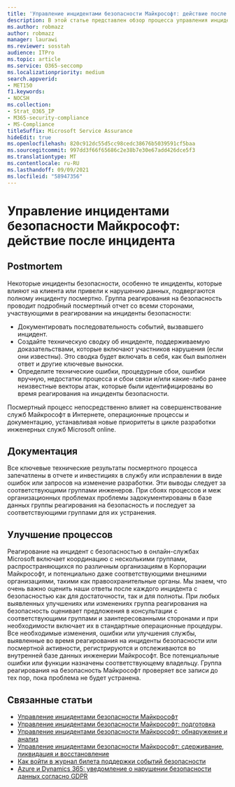 ```yaml
---
title: 'Управление инцидентами безопасности Майкрософт: действие после инцидента'
description: В этой статье представлен обзор процесса управления инцидентами безопасности после инцидента в онлайн-службах Microsoft.
ms.author: robmazz
author: robmazz
manager: laurawi
ms.reviewer: sosstah
audience: ITPro
ms.topic: article
ms.service: O365-seccomp
ms.localizationpriority: medium
search.appverid:
- MET150
f1.keywords:
- NOCSH
ms.collection:
- Strat_O365_IP
- M365-security-compliance
- MS-Compliance
titleSuffix: Microsoft Service Assurance
hideEdit: true
ms.openlocfilehash: 820c912dc55d5cc98cedc38676b5039591cf5baa
ms.sourcegitcommit: 997dd3f66f65686c2e38b7e30e67add426dce5f3
ms.translationtype: MT
ms.contentlocale: ru-RU
ms.lasthandoff: 09/09/2021
ms.locfileid: "58947356"
---
```

# <a name="microsoft-security-incident-management-post-incident-activity"></a>Управление инцидентами безопасности Майкрософт: действие после инцидента

## <a name="postmortem"></a>Postmortem

Некоторые инциденты безопасности, особенно те инциденты, которые влияют на клиента или привели к нарушению данных, подвергаются полному инциденту посмертно. Группа реагирования на безопасность проводит подробный посмертный отчет со всеми сторонами, участвующими в реагировании на инциденты безопасности:

- Документировать последовательность событий, вызвавшего инцидент.
- Создайте техническую сводку об инциденте, поддерживаемую доказательствами, которые включают участников нарушения (если они известны). Это сводка будет включать в себя, как был выполнен ответ и другие ключевые выноски.
- Определите технические ошибки, процедурные сбои, ошибки вручную, недостатки процесса и сбои связи и/или какие-либо ранее неизвестные векторы атак, которые были идентифицированы во время реагирования на инциденты безопасности.

Посмертный процесс непосредственно влияет на совершенствование служб Майкрософт в Интернете, операционные процессы и документацию, устанавливая новые приоритеты в цикле разработки инженерных служб Microsoft online.

## <a name="documentation"></a>Документация

Все ключевые технические результаты посмертного процесса запечатлены в отчете и инвестициях в службу или исправлении в виде ошибок или запросов на изменение разработки. Эти выводы следует за соответствующими группами инженеров. При сбоях процессов и меж организационных проблемах проблемы задокументированы в базе данных группы реагирования на безопасность и последует за соответствующими группами для их устранения.

## <a name="process-improvement"></a>Улучшение процессов

Реагирование на инцидент с безопасностью в онлайн-службах Microsoft включает координацию с несколькими группами, распространяющихся по различным организациям в Корпорации Майкрософт, и потенциально даже соответствующими внешними организациями, такими как правоохранительные органы. Мы знаем, что очень важно оценить наши ответы после каждого инцидента с безопасностью как для достаточности, так и для полноты. При любых выявленных улучшениях или изменениях группа реагирования на безопасность оценивает предложения в консультации с соответствующими группами и заинтересованными сторонами и при необходимости включает их в стандартные операционные процедуры. Все необходимые изменения, ошибки или улучшения службы, выявленные во время реагирования на инциденты безопасности или посмертной активности, регистрируются и отслеживаются во внутренней базе данных инженерии Майкрософт. Все потенциальные ошибки или функции назначены соответствующему владельцу. Группа реагирования на безопасность Майкрософт проверяет все записи до тех пор, пока проблема не будет устранена.

## <a name="related-articles"></a>Связанные статьи

- [Управление инцидентами безопасности Майкрософт](assurance-security-incident-management.md)
- [Управление инцидентами безопасности Майкрософт: подготовка](assurance-sim-preparation.md)
- [Управление инцидентами безопасности Майкрософт: обнаружение и анализ](assurance-sim-detection-analysis.md)
- [Управление инцидентами безопасности Майкрософт: сдерживание, ликвидация и восстановление](assurance-sim-containment-eradication-recovery.md)
- [Как войти в журнал билета поддержки событий безопасности](/azure/security/fundamentals/event-support-ticket)
- [Azure и Dynamics 365: уведомление о нарушении безопасности данных согласно GDPR](/compliance/regulatory/gdpr-breach-azure-dynamics)
